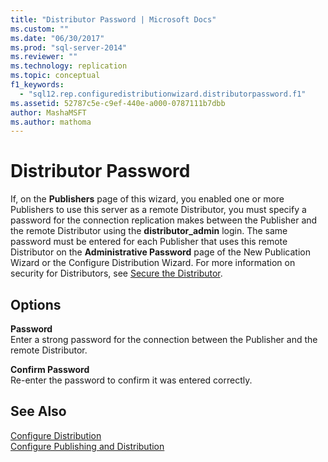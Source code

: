 ```yaml
---
title: "Distributor Password | Microsoft Docs"
ms.custom: ""
ms.date: "06/30/2017"
ms.prod: "sql-server-2014"
ms.reviewer: ""
ms.technology: replication
ms.topic: conceptual
f1_keywords: 
  - "sql12.rep.configuredistributionwizard.distributorpassword.f1"
ms.assetid: 52787c5e-c9ef-440e-a000-0787111b7dbb
author: MashaMSFT
ms.author: mathoma
---
```

# Distributor Password
  If, on the **Publishers** page of this wizard, you enabled one or more Publishers to use this server as a remote Distributor, you must specify a password for the connection replication makes between the Publisher and the remote Distributor using the **distributor_admin** login. The same password must be entered for each Publisher that uses this remote Distributor on the **Administrative Password** page of the New Publication Wizard or the Configure Distribution Wizard. For more information on security for Distributors, see [Secure the Distributor](security/secure-the-distributor.md).  
  
## Options  
 **Password**  
 Enter a strong password for the connection between the Publisher and the remote Distributor.  
  
 **Confirm Password**  
 Re-enter the password to confirm it was entered correctly.  
  
## See Also  
 [Configure Distribution](configure-distribution.md)   
 [Configure Publishing and Distribution](configure-publishing-and-distribution.md)  
  
  
